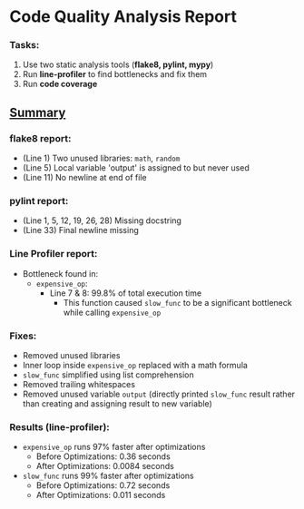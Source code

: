 # Code Quality Analysis Report

### Tasks:

1. Use two static analysis tools (**flake8, pylint, mypy**)
2. Run **line-profiler** to find bottlenecks and fix them
3. Run **code coverage**

## <u>Summary</u>

### **flake8** report:
- (Line 1) Two unused libraries: `math`, `random`
- (Line 5) Local variable 'output' is assigned to but never used
- (Line 11) No newline at end of file

### **pylint** report:
- (Line 1, 5, 12, 19, 26, 28) Missing docstring 
- (Line 33) Final newline missing

### Line Profiler report:
- Bottleneck found in: 
  - `expensive_op`: 
    - Line 7 & 8: 99.8% of total execution time
      - This function caused `slow_func` to be a significant bottleneck while calling `expensive_op`

### Fixes:
  - Removed unused libraries
  - Inner loop inside `expensive_op` replaced with a math formula
  - `slow_func` simplified using list comprehension
  - Removed trailing whitespaces
  - Removed unused variable `output` (directly printed `slow_func` result rather than creating and assigning result to new variable)

### Results (line-profiler):
  - `expensive_op` runs 97% faster after optimizations
    - Before Optimizations: 0.36 seconds
    - After Optimizations: 0.0084 seconds
  - `slow_func` runs 99% faster after optimizations
    - Before Optimizations: 0.72 seconds
    - After Optimizations: 0.011 seconds